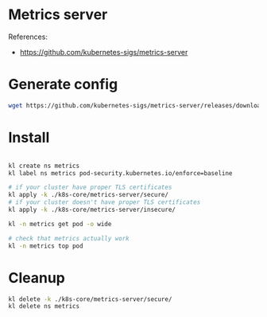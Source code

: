 
# Metrics server

References:
- https://github.com/kubernetes-sigs/metrics-server

# Generate config

```bash
wget https://github.com/kubernetes-sigs/metrics-server/releases/download/v0.7.2/components.yaml -O ./k8s-core/metrics-server/secure/metrics-server.yaml
```

# Install

```bash

kl create ns metrics
kl label ns metrics pod-security.kubernetes.io/enforce=baseline

# if your cluster have proper TLS certificates
kl apply -k ./k8s-core/metrics-server/secure/
# if your cluster doesn't have proper TLS certificates
kl apply -k ./k8s-core/metrics-server/insecure/

kl -n metrics get pod -o wide

# check that metrics actually work
kl -n metrics top pod

```

# Cleanup

```bash
kl delete -k ./k8s-core/metrics-server/secure/
kl delete ns metrics
```
